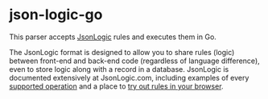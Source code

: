 # json-logic-go

This parser accepts [JsonLogic](http://jsonlogic.com/) rules and executes them in Go.

The JsonLogic format is designed to allow you to share rules (logic) between front-end and back-end code (regardless of language difference), even to store logic along with a record in a database. JsonLogic is documented extensively at JsonLogic.com, including examples of every [supported operation](http://jsonlogic.com/operations.html) and a place to [try out rules in your browser](http://jsonlogic.com/play.html).

